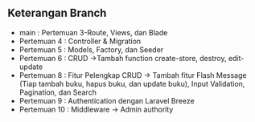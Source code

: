 ## Keterangan Branch
- main : Pertemuan 3-Route, Views, dan Blade
- Pertemuan 4 : Controller & Migration
- Pertemuan 5 : Models, Factory, dan Seeder
- Pertemuan 6 : CRUD ->Tambah function create-store, destroy, edit-update
- Pertemuan 8 : Fitur Pelengkap CRUD -> Tambah fitur Flash Message (Tiap tambah buku, hapus buku, dan update buku), Input Validation, Pagination, dan Search
- Pertemuan 9 : Authentication dengan Laravel Breeze
- Pertemuan 10 : Middleware -> Admin authority
